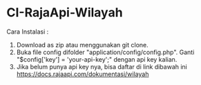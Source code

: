 # CI-RajaApi-Wilayah

Cara Instalasi :
1. Download as zip atau menggunakan git clone.
2. Buka file config difolder "application/config/config.php". Ganti "$config['key'] = 'your-api-key';" dengan api key kalian.
3. Jika belum punya api key nya, bisa daftar di link dibawah ini
https://docs.rajaapi.com/dokumentasi/wilayah
